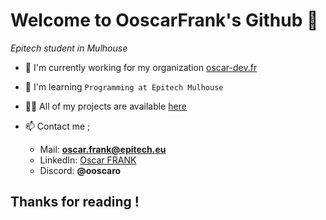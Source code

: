 # Welcome to OoscarFrank's Github 👋
_Epitech student in Mulhouse_

- 🔭 I'm currently working for my organization [oscar-dev.fr](https://oscar-dev.fr)

- 🌱 I'm learning ```Programming at Epitech Mulhouse```

- 👨‍💻 All of my projects are available [here](https://github.com/OoscarFrank?tab=repositories)

- 📫 Contact me ;
  - Mail: **oscar.frank@epitech.eu**
  - LinkedIn: [Oscar FRANK](https://www.linkedin.com/in/oscar-frank/)
  - Discord: **@ooscaro**


## Thanks for reading !
